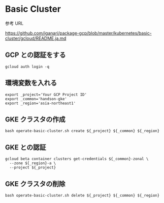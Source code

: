 # Basic Cluster

参考 URL

https://github.com/iganari/package-gcp/blob/master/kubernetes/basic-cluster/gcloud/README.ja.md

## GCP との認証をする

```
gcloud auth login -q
```

## 環境変数を入れる

```
export _project='Your GCP Project ID'
export _common='handson-gke'
export _region='asia-northeast1'
```

## GKE クラスタの作成

```
bash operate-basic-cluster.sh create ${_project} ${_common} ${_region}
```

## GKE との認証

```
gcloud beta container clusters get-credentials ${_common}-zonal \
  --zone ${_region}-a \
  --project ${_project}
```

## GKE クラスタの削除

```
bash operate-basic-cluster.sh delete ${_project} ${_common} ${_region}
```
